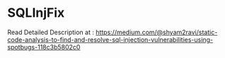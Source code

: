 # SQLInjFix
Read Detailed Description at : https://medium.com/@shyam2ravi/static-code-analysis-to-find-and-resolve-sql-injection-vulnerabilities-using-spotbugs-118c3b5802c0
